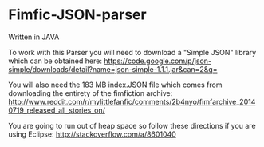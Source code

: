Fimfic-JSON-parser
==================
Written in JAVA

To work with this Parser you will need to download a "Simple JSON" library which can be obtained here:
https://code.google.com/p/json-simple/downloads/detail?name=json-simple-1.1.1.jar&can=2&q=

You will also need the 183 MB index.JSON file which comes from downloading the entirety of the fimfiction archive:
http://www.reddit.com/r/mylittlefanfic/comments/2b4nyo/fimfarchive_20140719_released_all_stories_on/

You are going to run out of heap space so follow these directions if you are using Eclipse:
http://stackoverflow.com/a/8601040
